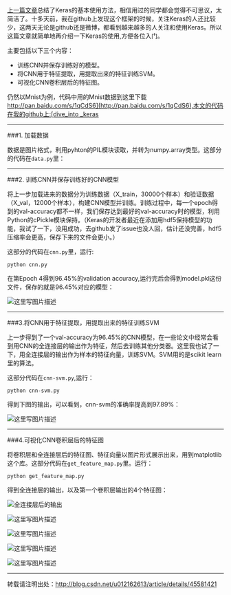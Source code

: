 
[上一篇文章](http://blog.csdn.net/u012162613/article/details/45397033)总结了Keras的基本使用方法，相信用过的同学都会觉得不可思议，太简洁了。十多天前，我在github上发现这个框架的时候，关注Keras的人还比较少，这两天无论是github还是微博，都看到越来越多的人关注和使用Keras。所以这篇文章就简单地再介绍一下Keras的使用,方便各位入门。

主要包括以下三个内容：

- 训练CNN并保存训练好的模型。
- 将CNN用于特征提取，用提取出来的特征训练SVM。
- 可视化CNN卷积层后的特征图。

仍然以Mnist为例，代码中用的Mnist数据到这里下载 
[http://pan.baidu.com/s/1qCdS6](http://pan.baidu.com/s/1qCdS6),本文的代码在我的github上:[dive_into _keras](https://github.com/wepe/MachineLearning/tree/master/DeepLearning%20Tutorials)


----------


###1. 加载数据

数据是图片格式，利用pyhton的PIL模块读取，并转为numpy.array类型。这部分的代码在`data.py`里：


----------


###2. 训练CNN并保存训练好的CNN模型

将上一步加载进来的数据分为训练数据（X_train，30000个样本）和验证数据（X_val，12000个样本），构建CNN模型并训练。训练过程中，每一个epoch得到的val-accuracy都不一样，我们保存达到最好的val-accuracy时的模型，利用Python的cPickle模块保持。（Keras的开发者最近在添加用hdf5保持模型的功能，我试了一下，没用成功，去github发了issue也没人回，估计还没完善，hdf5压缩率会更高，保存下来的文件会更小。）

这部分的代码在`cnn.py`里，运行:

```
python cnn.py
```

在第Epoch 4得到96.45%的validation accuracy,运行完后会得到model.pkl这份文件，保存的就是96.45%对应的模型：

![这里写图片描述](http://img.blog.csdn.net/20150508155724085)


----------


###3.将CNN用于特征提取，用提取出来的特征训练SVM

上一步得到了一个val-accuracy为96.45%的CNN模型，在一些论文中经常会看到用CNN的全连接层的输出作为特征，然后去训练其他分类器。这里我也试了一下，用全连接层的输出作为样本的特征向量，训练SVM。SVM用的是scikit learn里的算法。

这部分代码在`cnn-svm.py`,运行：

```
python cnn-svm.py
```

得到下图的输出，可以看到，cnn-svm的准确率提高到97.89%：

![这里写图片描述](http://img.blog.csdn.net/20150508155806689)


----------


###4.可视化CNN卷积层后的特征图

将卷积层和全连接层后的特征图、特征向量以图片形式展示出来，用到matplotlib这个库。这部分代码在`get_feature_map.py`里。运行：

```
python get_feature_map.py
```

得到全连接层的输出，以及第一个卷积层输出的4个特征图：

![全连接层后的输出](http://img.blog.csdn.net/20150508155842678)

![这里写图片描述](http://img.blog.csdn.net/20150508155724909)

![这里写图片描述](http://img.blog.csdn.net/20150508155810914)

![这里写图片描述](http://img.blog.csdn.net/20150508155833190)

![这里写图片描述](http://img.blog.csdn.net/20150508160043578)


----------
转载请注明出处：http://blog.csdn.net/u012162613/article/details/45581421
